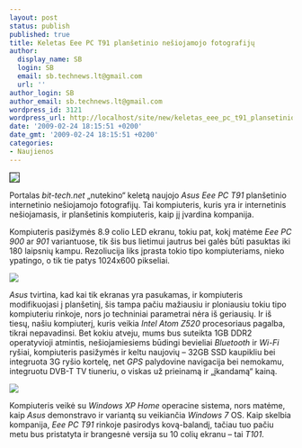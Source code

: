 ```yaml
---
layout: post
status: publish
published: true
title: Keletas Eee PC T91 planšetinio nešiojamojo fotografijų
author:
  display_name: SB
  login: SB
  email: sb.technews.lt@gmail.com
  url: ''
author_login: SB
author_email: sb.technews.lt@gmail.com
wordpress_id: 3121
wordpress_url: http://localhost/site/new/keletas_eee_pc_t91_plansetinio_nesiojamojo_fotografiju/
date: '2009-02-24 18:15:51 +0200'
date_gmt: '2009-02-24 18:15:51 +0200'
categories:
- Naujienos
---
```

<div class="imgright"><img src="http://www.techpowerup.com/img/09-02-23/4_thm.jpg" border="1" /></div>
<p>Portalas <i>bit-tech.net</i> „nutekino“ keletą naujojo <i>Asus Eee PC T91</i> planšetinio internetinio nešiojamojo fotografijų. Tai kompiuteris, kuris yra ir internetinis nešiojamasis, ir planšetinis kompiuteris, kaip jį įvardina kompanija. </p>
<p>Kompiuteris pasižymės 8.9 colio LED ekranu, tokiu pat, kokį matėme <i>Eee PC 900</i> ar <i>901</i> variantuose, tik šis bus lietimui jautrus bei galės būti pasuktas iki 180 laipsnių kampu. Rezoliucija liks įprasta tokio tipo kompiuteriams, nieko ypatingo, o tik tie patys 1024x600 pikseliai. </p>
<p><img src="http://www.part.lt/img/a42af5553d52e0de1861784d2069a7d5368.jpg" /></p>
<p><i>Asus</i> tvirtina, kad kai tik ekranas yra pasukamas, ir kompiuteris modifikuojasi į planšetinį, šis tampa pačiu mažiausiu ir ploniausiu tokiu tipo kompiuteriu rinkoje, nors jo techniniai parametrai nėra iš geriausių. Ir iš tiesų, našiu kompiuterį, kuris veikia <i>Intel Atom Z520</i> procesoriaus pagalba, tikrai nepavadinsi. Bet kokiu atveju, mums bus suteikta 1GB DDR2 operatyvioji atmintis, nešiojamiesiems būdingi bevieliai <i>Bluetooth</i> ir <i>Wi-Fi</i> ryšiai, kompiuteris pasižymės ir keltu naujovių – 32GB SSD kaupikliu bei integruota 3G ryšio kortelę, net <i>GPS</i> palydovine navigacija bei nemokamu, integruotu DVB-T TV tiuneriu, o viskas už prieinamą ir „įkandamą“ kainą. </p>
<p><img src="http://www.part.lt/img/ad0992e8d2cad4707a6663d7fe348a73713.jpg" /></p>
<p>Kompiuteris veikė su <i>Windows XP Home</i> operacine sistema, nors matėme, kaip <i>Asus</i> demonstravo ir variantą su veikiančia <i>Windows 7</i> OS. Kaip skelbia kompanija, <i>Eee PC T91</i> rinkoje pasirodys kovą-balandį, tačiau tuo pačiu metu bus pristatyta ir brangesnė versija su 10 colių ekranu – tai <i>T101</i>.<br /></p>
